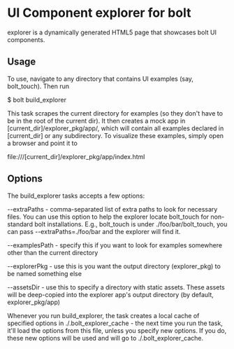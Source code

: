 UI Component explorer for bolt
==============================

explorer is a dynamically generated HTML5 page that showcases bolt UI components.

Usage
-----

To use, navigate to any directory that contains UI examples (say,
bolt_touch). Then run

  $ bolt build_explorer

This task scrapes the current directory for examples (so they don't
have to be in the root of the current dir). It then creates a mock app
in [current_dir]/explorer_pkg/app/, which will contain all examples
declared in [current_dir] or any subdirectory. To visualize these
examples, simply open a browser and point it to

  file:///[current_dir]/explorer_pkg/app/index.html

Options
-------

The build_explorer tasks accepts a few options:

  --extraPaths - comma-separated list of extra paths to look for
    necessary files. You can use this option to help the explorer
    locate bolt_touch for non-standard bolt installations. E.g.,
    bolt_touch is under ./foo/bar/bolt_touch, you can pass
    --extraPaths=./foo/bar and the explorer will find it.

  --examplesPath - specify this if you want to look for examples somewhere
    other than the current directory

  --explorerPkg - use this is you want the output directory (explorer_pkg)
    to be named something else

  --assetsDir - use this to specify a directory with static
    assets. These assets will be deep-copied into the explorer app's
    output directory (by default, explorer_pkg/app)

Whenever you run build_explorer, the task creates a local cache of
specified options in ./.bolt_explorer_cache - the next time you run
the task, it'll load the options from this file, unless you specify
new options. If you do, these new options will be used and will go to
./.bolt_explorer_cache.

